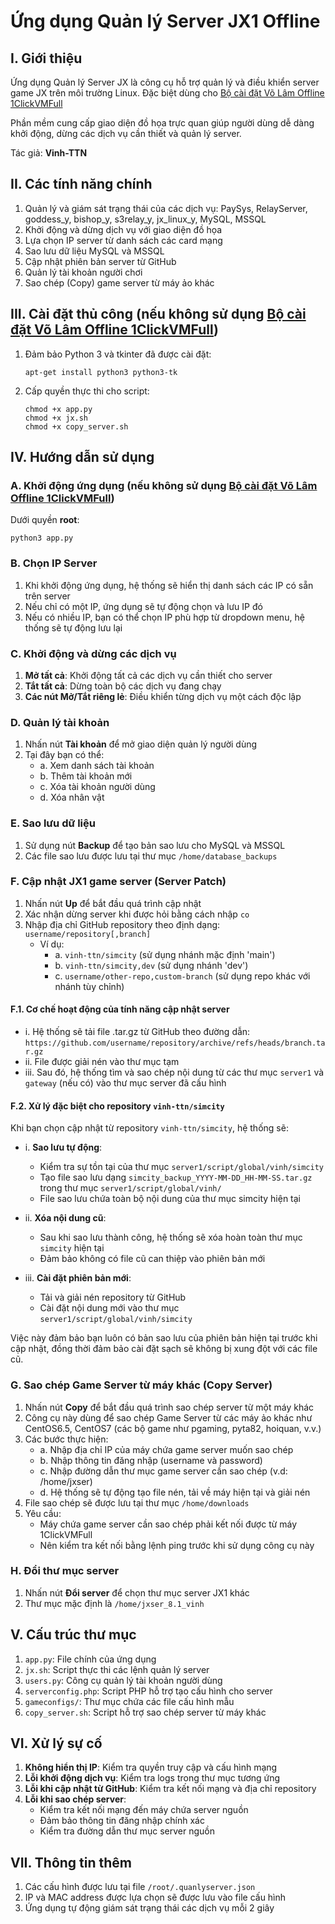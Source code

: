 # Ứng dụng Quản lý Server JX1 Offline

## I. Giới thiệu

Ứng dụng Quản lý Server JX là công cụ hỗ trợ quản lý và điều khiển server game JX trên môi trường Linux. Đặc biệt dùng cho [Bộ cài đặt Võ Lâm Offline 1ClickVMFull](https://docs.google.com/document/d/1BUtlCyJdIg-Dc15EZLYU7dMAcGA4wzcZDMBrM3dRpcc/edit?usp=sharing)

Phần mềm cung cấp giao diện đồ họa trực quan giúp người dùng dễ dàng khởi động, dừng các dịch vụ cần thiết và quản lý server.

Tác giả: **Vinh-TTN**


## II. Các tính năng chính

1. Quản lý và giám sát trạng thái của các dịch vụ: PaySys, RelayServer, goddess_y, bishop_y, s3relay_y, jx_linux_y, MySQL, MSSQL
2. Khởi động và dừng dịch vụ với giao diện đồ họa
3. Lựa chọn IP server từ danh sách các card mạng
4. Sao lưu dữ liệu MySQL và MSSQL
5. Cập nhật phiên bản server từ GitHub
6. Quản lý tài khoản người chơi
7. Sao chép (Copy) game server từ máy ảo khác

## III. Cài đặt thủ công (nếu không sử dụng [Bộ cài đặt Võ Lâm Offline 1ClickVMFull](https://docs.google.com/document/d/1BUtlCyJdIg-Dc15EZLYU7dMAcGA4wzcZDMBrM3dRpcc/edit?usp=sharing))

1. Đảm bảo Python 3 và tkinter đã được cài đặt:
   ```
   apt-get install python3 python3-tk
   ```

2. Cấp quyền thực thi cho script:
   ```
   chmod +x app.py
   chmod +x jx.sh
   chmod +x copy_server.sh
   ```

## IV. Hướng dẫn sử dụng

### A. Khởi động ứng dụng (nếu không sử dụng [Bộ cài đặt Võ Lâm Offline 1ClickVMFull](https://docs.google.com/document/d/1BUtlCyJdIg-Dc15EZLYU7dMAcGA4wzcZDMBrM3dRpcc/edit?usp=sharing))

Dưới quyền **root**:
```
python3 app.py
```

### B. Chọn IP Server

1. Khi khởi động ứng dụng, hệ thống sẽ hiển thị danh sách các IP có sẵn trên server
2. Nếu chỉ có một IP, ứng dụng sẽ tự động chọn và lưu IP đó
3. Nếu có nhiều IP, bạn có thể chọn IP phù hợp từ dropdown menu, hệ thống sẽ tự động lưu lại

### C. Khởi động và dừng các dịch vụ

1. **Mở tất cả**: Khởi động tất cả các dịch vụ cần thiết cho server
2. **Tắt tất cả**: Dừng toàn bộ các dịch vụ đang chạy
3. **Các nút Mở/Tắt riêng lẻ**: Điều khiển từng dịch vụ một cách độc lập

### D. Quản lý tài khoản

1. Nhấn nút **Tài khoản** để mở giao diện quản lý người dùng
2. Tại đây bạn có thể:
   - a. Xem danh sách tài khoản
   - b. Thêm tài khoản mới
   - c. Xóa tài khoản người dùng
   - d. Xóa nhân vật

### E. Sao lưu dữ liệu

1. Sử dụng nút **Backup** để tạo bản sao lưu cho MySQL và MSSQL
2. Các file sao lưu được lưu tại thư mục `/home/database_backups`

### F. Cập nhật JX1 game server (Server Patch)

1. Nhấn nút **Up** để bắt đầu quá trình cập nhật
2. Xác nhận dừng server khi được hỏi bằng cách nhập `co`
3. Nhập địa chỉ GitHub repository theo định dạng: `username/repository[,branch]`
   - Ví dụ: 
     - a. `vinh-ttn/simcity` (sử dụng nhánh mặc định 'main')
     - b. `vinh-ttn/simcity,dev` (sử dụng nhánh 'dev')
     - c. `username/other-repo,custom-branch` (sử dụng repo khác với nhánh tùy chỉnh)

#### F.1. Cơ chế hoạt động của tính năng cập nhật server

- i. Hệ thống sẽ tải file .tar.gz từ GitHub theo đường dẫn: `https://github.com/username/repository/archive/refs/heads/branch.tar.gz`
- ii. File được giải nén vào thư mục tạm
- iii. Sau đó, hệ thống tìm và sao chép nội dung từ các thư mục `server1` và `gateway` (nếu có) vào thư mục server đã cấu hình

#### F.2. Xử lý đặc biệt cho repository `vinh-ttn/simcity`

Khi bạn chọn cập nhật từ repository `vinh-ttn/simcity`, hệ thống sẽ:

- i. **Sao lưu tự động**: 
  - Kiểm tra sự tồn tại của thư mục `server1/script/global/vinh/simcity`
  - Tạo file sao lưu dạng `simcity_backup_YYYY-MM-DD_HH-MM-SS.tar.gz` trong thư mục `server1/script/global/vinh/`
  - File sao lưu chứa toàn bộ nội dung của thư mục simcity hiện tại

- ii. **Xóa nội dung cũ**:
  - Sau khi sao lưu thành công, hệ thống sẽ xóa hoàn toàn thư mục `simcity` hiện tại
  - Đảm bảo không có file cũ can thiệp vào phiên bản mới

- iii. **Cài đặt phiên bản mới**:
  - Tải và giải nén repository từ GitHub
  - Cài đặt nội dung mới vào thư mục `server1/script/global/vinh/simcity`

Việc này đảm bảo bạn luôn có bản sao lưu của phiên bản hiện tại trước khi cập nhật, đồng thời đảm bảo cài đặt sạch sẽ không bị xung đột với các file cũ.

### G. Sao chép Game Server từ máy khác (Copy Server)

1. Nhấn nút **Copy** để bắt đầu quá trình sao chép server từ một máy khác
2. Công cụ này dùng để sao chép Game Server từ các máy ảo khác như CentOS6.5, CentOS7 (các bộ game như pgaming, pyta82, hoiquan, v.v.)
3. Các bước thực hiện:
   - a. Nhập địa chỉ IP của máy chứa game server muốn sao chép
   - b. Nhập thông tin đăng nhập (username và password)
   - c. Nhập đường dẫn thư mục game server cần sao chép (v.d: /home/jxser)
   - d. Hệ thống sẽ tự động tạo file nén, tải về máy hiện tại và giải nén
4. File sao chép sẽ được lưu tại thư mục `/home/downloads`
5. Yêu cầu:
   - Máy chứa game server cần sao chép phải kết nối được từ máy 1ClickVMFull
   - Nên kiểm tra kết nối bằng lệnh ping trước khi sử dụng công cụ này

### H. Đổi thư mục server

1. Nhấn nút **Đổi server** để chọn thư mục server JX1 khác
2. Thư mục mặc định là `/home/jxser_8.1_vinh`

## V. Cấu trúc thư mục

1. `app.py`: File chính của ứng dụng
2. `jx.sh`: Script thực thi các lệnh quản lý server
3. `users.py`: Công cụ quản lý tài khoản người dùng
4. `serverconfig.php`: Script PHP hỗ trợ tạo cấu hình cho server
5. `gameconfigs/`: Thư mục chứa các file cấu hình mẫu
6. `copy_server.sh`: Script hỗ trợ sao chép server từ máy khác

## VI. Xử lý sự cố

1. **Không hiển thị IP**: Kiểm tra quyền truy cập và cấu hình mạng
2. **Lỗi khởi động dịch vụ**: Kiểm tra logs trong thư mục tương ứng
3. **Lỗi khi cập nhật từ GitHub**: Kiểm tra kết nối mạng và địa chỉ repository
4. **Lỗi khi sao chép server**: 
   - Kiểm tra kết nối mạng đến máy chứa server nguồn
   - Đảm bảo thông tin đăng nhập chính xác
   - Kiểm tra đường dẫn thư mục server nguồn

## VII. Thông tin thêm

1. Các cấu hình được lưu tại file `/root/.quanlyserver.json`
2. IP và MAC address được lựa chọn sẽ được lưu vào file cấu hình
3. Ứng dụng tự động giám sát trạng thái các dịch vụ mỗi 2 giây
